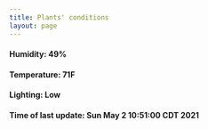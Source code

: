 ```yaml
---
title: Plants' conditions
layout: page
---
```



#### Humidity: 49%
#### Temperature: 71F
#### Lighting: Low
#### Time of last update: Sun May  2 10:51:00 CDT 2021

